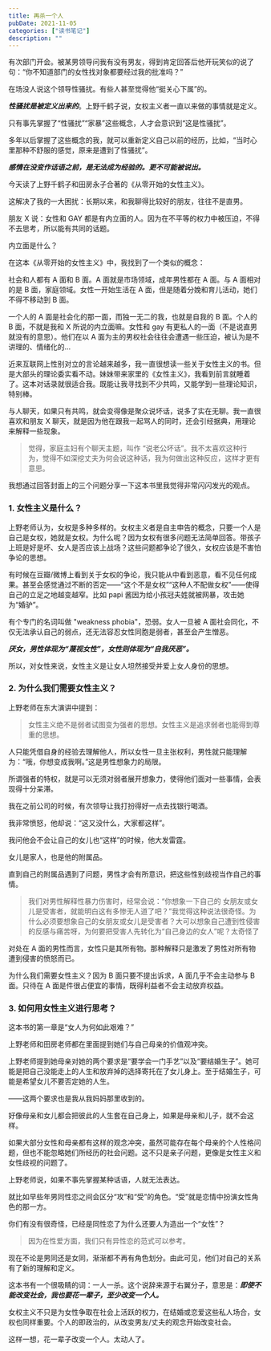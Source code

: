 ```yaml
---
title: 再杀一个人
pubDate: 2021-11-05
categories: ["读书笔记"]
description: ""
---
```


有次部门开会。被某男领导问我有没有男友，得到肯定回答后他开玩笑似的说了句：“你不知道部门的女性找对象都要经过我的批准吗？”

在场没人说这个领导性骚扰。有些人甚至觉得他“挺关心下属”的。

**_性骚扰是被定义出来的_**。上野千鹤子说，女权主义者一直以来做的事情就是定义。

只有事先掌握了“性骚扰”“家暴”这些概念，人才会意识到“这是性骚扰”。

多年以后掌握了这些概念的我，就可以重新定义自己以前的经历，比如，“当时心里那种不舒服的感觉，原来是遭到了性骚扰”。

**_感情在没变作话语之前，是无法成为经验的。更不可能被说出。_**

今天读了上野千鹤子和田房永子合著的《从零开始的女性主义》。

这解决了我的一大困扰：长期以来，和我聊得比较好的朋友，往往不是直男。

朋友 X 说：女性和 GAY 都是有内立面的人。因为在不平等的权力中被压迫，不得不去思考，所以能有共同的话题。

内立面是什么？

在这本《从零开始的女性主义》中，我找到了一个类似的概念：

社会和人都有 A 面和 B 面。A 面就是市场领域，成年男性都在 A 面。与 A 面相对的是 B 面，家庭领域。女性一开始生活在 A 面，但是随着分娩和育儿活动，她们不得不移动到 B 面。

一个人的 A 面是社会化的那一面，而独一无二的我，也就是自我的 B 面。个人的 B 面，不就是我和 X 所说的内立面嘛。女性和 gay 有更私人的一面（不是说直男就没有的意思）。他们在以 A 面为主的男权社会往往会遭遇一些压迫，被认为是不讲理的、情绪化的…

近来互联网上性别对立的言论越来越多，我一直很想读一些关于女性主义的书。但是大部头的理论委实看不动。妹妹带来家里的《女性主义》，我看到前言就睡着了。这本对话录就很适合我。既能让我寻找到不少共鸣，又能学到一些理论知识，特别棒。

与人聊天，如果只有共鸣，就会变得像是聚众说坏话，说多了实在无聊。我一直很喜欢和朋友 X 聊天，就是因为他在跟我一起骂人的同时，还会引经据典，用理论来解释一些现象。

> 觉得，家庭主妇有个聊天主题，叫作 “说老公坏话”。我不太喜欢这种行为，觉得不如深挖丈夫为何会说这种话，我为何做出这种反应，这样才更有意思。

我想通过回答封面上的三个问题分享一下这本书里我觉得非常闪闪发光的观点。

### 1. 女性主义是什么？

上野老师认为，女权是多种多样的。女权主义者是自主申告的概念，只要一个人是自己是女权，她就是女权。为什么呢？因为女权有很多问题无法简单回答。带孩子上班是好是坏、女人是否应该上战场？这些问题都争论了很久，女权应该是不害怕争论的思想。

有时候在豆瓣/微博上看到关于女权的争论，我只能从中看到恶意，看不见任何成果。甚至会感觉通过不断的否定——“这个不是女权”“这种人不配做女权”——使得自己的立足之地越变越窄。比如 papi 酱因为给小孩冠夫姓就被网暴，攻击她为“婚驴”。

有个专门的名词叫做 "weakness phobia"，恐弱。女人一旦被 A 面社会同化，不仅无法承认自己的弱点，还无法容忍女性同胞是弱者，甚至会产生憎恶。

**_厌女，男性体现为“蔑视女性”，女性则体现为“自我厌恶”。_**

所以，对女性来说，女性主义是让女人坦然接受并爱上女人身份的思想。

### 2. 为什么我们需要女性主义？

上野老师在东大演讲中提到：

> 女性主义绝不是弱者试图变为强者的思想。女性主义是追求弱者也能得到尊重的思想。

人只能凭借自身的经验去理解他人，所以女性一旦主张权利，男性就只能理解为：“哦，你想变成我啊。”这是男性想象力的局限。

所谓强者的特权，就是可以无须对弱者展开想象力，使得他们面对一些事情，会表现得十分呆滞。

我在之前公司的时候，有次领导让我打扮得好一点去找银行喝酒。

我非常愤怒，他却说：“这又没什么，大家都这样”。

我问他会不会让自己的女儿也“这样”的时候，他大发雷霆。

女儿是家人，也是他的附属品。

直到自己的附属品遇到了问题，男性才会有所意识，把这些性别歧视当作自己的事情。

> 我们对男性解释性暴力伤害时，经常会说：“你想象一下自己的 女朋友或女儿是受害者，就能明白这有多惨无人道了吧？”我觉得这种说法很奇怪。为什么必须要想象自己的女朋友或女儿是受害者？大可以想象自己遭到性侵害的反感与痛苦呀，为何要把受害人先转化为“自己身边的女人”呢？太奇怪了

对处在 A 面的男性而言，女性只是其所有物。那种解释只是激发了男性对所有物遭到侵害的愤怒而已。

为什么我们需要女性主义？因为 B 面只要不提出诉求，A 面几乎不会主动参与 B 面。只待在 A 面是件很占便宜的事情，既得利益者不会主动放弃权益。

### 3. 如何用女性主义进行思考？

这本书的第一章是“女人为何如此艰难？”

上野老师和田房老师都在里面提到她们与自己母亲的价值观冲突。

上野老师提到她母亲对她的两个要求是“要学会一门手艺”以及“要结婚生子”。她可能是把自己没能走上的人生和放弃掉的选择寄托在了女儿身上。至于结婚生子，可能是希望女儿不要否定她的人生。

——这两个要求也是我从我妈妈那里收到的。

好像母亲和女儿都会把彼此的人生套在自己身上，如果是母亲和儿子，就不会这样。

如果大部分女性和母亲都有这样的观念冲突，虽然可能存在每个母亲的个人性格问题，但也不能忽略她们所经历的社会问题。这不只是亲子问题，更像是女性主义和女性歧视的问题了。

上野老师说，如果不事先掌握某种话语，人就无法表达。

就比如早些年男同性恋之间会区分“攻”和“受”的角色。“受”就是恋情中扮演女性角色的那一方。

你们有没有很奇怪，已经是同性恋了为什么还要人为造出一个“女性”？

> 因为在性爱方面，我们只有异性恋的范式可以参考。

现在不论是男同还是女同，渐渐都不再有角色划分。由此可见，他们对自己的关系有了新的理解和定义。

这本书有一个很吸睛的词：一人一杀。这个说辞来源于右翼分子，意思是：**_即使不能改变社会，我也要花一辈子，至少改变一个人。_**

女权主义不只是为女性争取在社会上活跃的权力，在结婚或恋爱这些私人场合，女权也同样重要。个人的即政治的，从改变男友/丈夫的观念开始改变社会。

这样一想，花一辈子改变一个人。太动人了。
